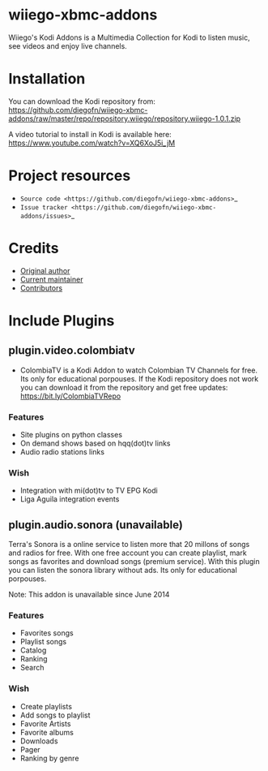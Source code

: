 **wiiego-xbmc-addons**
======================

Wiiego's Kodi Addons is a Multimedia Collection for Kodi to listen music, see videos and enjoy live channels.

# Installation

You can download the Kodi repository from: https://github.com/diegofn/wiiego-xbmc-addons/raw/master/repo/repository.wiiego/repository.wiiego-1.0.1.zip 

A video tutorial to install in Kodi is available here: https://www.youtube.com/watch?v=XQ6XoJ5i_jM  

# Project resources

- `Source code <https://github.com/diegofn/wiiego-xbmc-addons>`_
- `Issue tracker <https://github.com/diegofn/wiiego-xbmc-addons/issues>`_

# Credits

- [Original author](https://github.com/diegofn)
- [Current maintainer](https://github.com/diegofn)
- [Contributors](https://github.com/diegofn/wiiego-xbmc-addons/graphs/contributors)

# Include Plugins

## plugin.video.colombiatv

- ColombiaTV is a Kodi Addon to watch Colombian TV Channels for free. Its only for educational porpouses. If the Kodi repository does not work you can download it from the repository and get free updates: https://bit.ly/ColombiaTVRepo

### Features
- Site plugins on python classes
- On demand shows based on hqq(dot)tv links
- Audio radio stations links  

### Wish
- Integration with mi(dot)tv to TV EPG Kodi
- Liga Aguila integration events

## plugin.audio.sonora (unavailable)

Terra's Sonora is a online service to listen more that 20 millons of songs and radios for free. With one free account you can create playlist, mark songs as favorites and download songs (premium service). With this plugin you can listen the sonora library without ads. Its only for educational porpouses.

Note: This addon is unavailable since June 2014

### Features
- Favorites songs
- Playlist songs
- Catalog 
- Ranking
- Search 

### Wish
- Create playlists
- Add songs to playlist
- Favorite Artists
- Favorite albums
- Downloads
- Pager
- Ranking by genre

